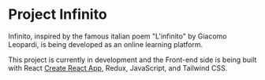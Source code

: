# Project Infinito

Infinito, inspired by the famous italian poem "L'infinito" by Giacomo Leopardi, is being developed as an online learning platform.

This project is currently in development and the Front-end side is being built with React [Create React App](https://github.com/facebook/create-react-app), Redux, JavaScript, and Tailwind CSS.
